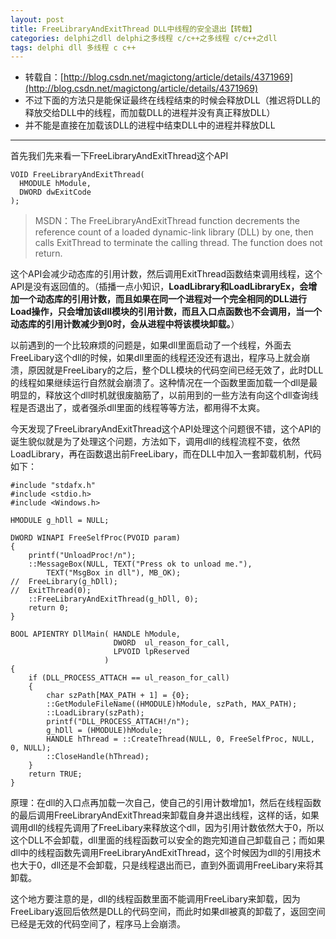 ```yaml
---
layout: post
title: FreeLibraryAndExitThread DLL中线程的安全退出【转载】 
categories: delphi之dll delphi之多线程 c/c++之多线程 c/c++之dll
tags: delphi dll 多线程 c c++
---
```


* 转载自：[http://blog.csdn.net/magictong/article/details/4371969](http://blog.csdn.net/magictong/article/details/4371969)
* 不过下面的方法只是能保证最终在线程结束的时候会释放DLL（推迟将DLL的释放交给DLL中的线程，而加载DLL的进程并没有真正释放DLL）
* 并不能是直接在加载该DLL的进程中结束DLL中的进程并释放DLL

----

首先我们先来看一下FreeLibraryAndExitThread这个API

```
VOID FreeLibraryAndExitThread(
  HMODULE hModule,
  DWORD dwExitCode
);
```

>MSDN：The FreeLibraryAndExitThread function decrements the reference count of a loaded dynamic-link library (DLL) by one, then calls ExitThread to terminate the calling thread. The function does not return.

这个API会减少动态库的引用计数，然后调用ExitThread函数结束调用线程，这个API是没有返回值的。（插播一点小知识，**LoadLibrary和LoadLibraryEx，会增加一个动态库的引用计数，而且如果在同一个进程对一个完全相同的DLL进行Load操作，只会增加该dll模块的引用计数，而且入口点函数也不会调用，当一个动态库的引用计数减少到0时，会从进程中将该模块卸载。**）

以前遇到的一个比较麻烦的问题是，如果dll里面启动了一个线程，外面去FreeLibary这个dll的时候，如果dll里面的线程还没还有退出，程序马上就会崩溃，原因就是FreeLibary的之后，整个DLL模块的代码空间已经无效了，此时DLL的线程如果继续运行自然就会崩溃了。这种情况在一个函数里面加载一个dll是最明显的，释放这个dll时机就很废脑筋了，以前用到的一些方法有向这个dll查询线程是否退出了，或者强杀dll里面的线程等等方法，都用得不太爽。

今天发现了FreeLibraryAndExitThread这个API处理这个问题很不错，这个API的诞生貌似就是为了处理这个问题，方法如下，调用dll的线程流程不变，依然LoadLibrary，再在函数退出前FreeLibary，而在DLL中加入一套卸载机制，代码如下：

```
#include "stdafx.h"
#include <stdio.h>
#include <Windows.h>
   
HMODULE g_hDll = NULL;

DWORD WINAPI FreeSelfProc(PVOID param)
{
	printf("UnloadProc!/n");
    ::MessageBox(NULL, TEXT("Press ok to unload me."),
        TEXT("MsgBox in dll"), MB_OK);
//	FreeLibrary(g_hDll);
// 	ExitThread(0);
	::FreeLibraryAndExitThread(g_hDll, 0);
    return 0;
}

BOOL APIENTRY DllMain( HANDLE hModule, 
                       DWORD  ul_reason_for_call,
                       LPVOID lpReserved
					 )
{
	if (DLL_PROCESS_ATTACH == ul_reason_for_call)
    { 
		char szPath[MAX_PATH + 1] = {0};
		::GetModuleFileName((HMODULE)hModule, szPath, MAX_PATH);
		::LoadLibrary(szPath);
		printf("DLL_PROCESS_ATTACH!/n");
        g_hDll = (HMODULE)hModule;
        HANDLE hThread = ::CreateThread(NULL, 0, FreeSelfProc, NULL, 0, NULL);
        ::CloseHandle(hThread);
    }
    return TRUE;
}
```

原理：在dll的入口点再加载一次自己，使自己的引用计数增加1，然后在线程函数的最后调用FreeLibraryAndExitThread来卸载自身并退出线程，这样的话，如果调用dll的线程先调用了FreeLibary来释放这个dll，因为引用计数依然大于0，所以这个DLL不会卸载，dll里面的线程函数可以安全的跑完知道自己卸载自己；而如果dll中的线程函数先调用FreeLibraryAndExitThread，这个时候因为dll的引用技术也大于0，dll还是不会卸载，只是线程退出而已，直到外面调用FreeLibary来将其卸载。

这个地方要注意的是，dll的线程函数里面不能调用FreeLibary来卸载，因为FreeLibary返回后依然是DLL的代码空间，而此时如果dll被真的卸载了，返回空间已经是无效的代码空间了，程序马上会崩溃。
